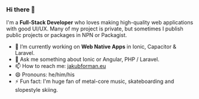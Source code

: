 ### Hi there 👋

I'm a **Full-Stack Developer** who loves making high-quality web applications with good UI/UX. Many of my project is private, but sometimes I publish public projects or packages in NPN or Packagist.

- 🔭 I’m currently working on **Web Native Apps** in Ionic, Capacitor & Laravel.
- 💬 Ask me something about Ionic or Angular, PHP / Laravel.
- 📫 How to reach me: [jakubforman.eu](https://jakubforman.eu)
- 😄 Pronouns: he/him/his
- ⚡ Fun fact: I'm huge fan of metal-core music, skateboarding and slopestyle skiing.
